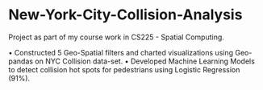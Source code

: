 # New-York-City-Collision-Analysis
Project as part of my course work in CS225 - Spatial Computing.

• Constructed 5 Geo-Spatial filters and charted visualizations using Geo-pandas on NYC Collision data-set.
• Developed Machine Learning Models to detect collision hot spots for pedestrians using Logistic Regression (91%).
